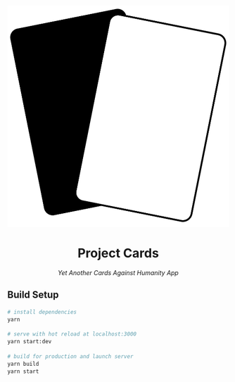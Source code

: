 <p align="center">
  <img src="client/static/logo.svg" title="Project Cards Logo" alt="Project Cards Logo" />
</p>
<h1 align="center">
  Project Cards
</h1>
<p align="center">
  <i>Yet Another Cards Against Humanity App</i>
</p>

## Build Setup

```bash
# install dependencies
yarn

# serve with hot reload at localhost:3000
yarn start:dev

# build for production and launch server
yarn build
yarn start
```
